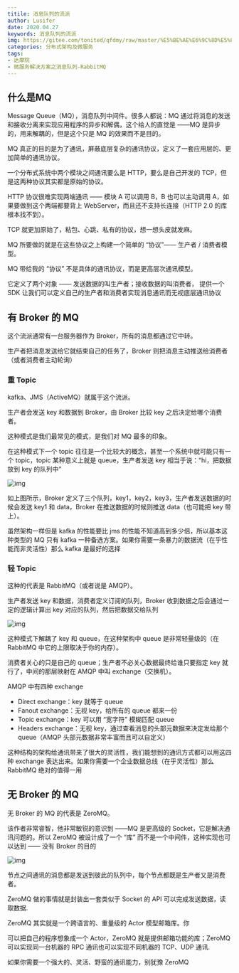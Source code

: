 ```yaml
---
titile: 消息队列的流派
author: Lusifer
date: 2020.04.27
keywords: 消息队列的流派
img: https://gitee.com/tonited/qfdmy/raw/master/%E5%BE%AE%E6%9C%8D%E5%8A%A1%E8%A7%A3%E5%86%B3%E6%96%B9%E6%A1%88%E4%B9%8B%E6%B6%88%E6%81%AF%E9%98%9F%E5%88%97-RabbitMQ/assert/1.%E6%B6%88%E6%81%AF%E9%98%9F%E5%88%97%E7%9A%84%E6%B5%81%E6%B4%BE/FnFPiDNP_o95g91Un5R17tqaUfT_@.webp
categories: 分布式架构及微服务
tags: 
- 达摩院
- 微服务解决方案之消息队列-RabbitMQ
---
```


## 什么是MQ

Message Queue（MQ），消息队列中间件。很多人都说：MQ 通过将消息的发送和接收分离来实现应用程序的异步和解偶，这个给人的直觉是 ——MQ 是异步的，用来解耦的，但是这个只是 MQ 的效果而不是目的。

MQ 真正的目的是为了通讯，屏蔽底层复杂的通讯协议，定义了一套应用层的、更加简单的通讯协议。

一个分布式系统中两个模块之间通讯要么是 HTTP，要么是自己开发的 TCP，但是这两种协议其实都是原始的协议。

HTTP 协议很难实现两端通讯 —— 模块 A 可以调用 B，B 也可以主动调用 A，如果要做到这个两端都要背上 WebServer，而且还不支持长连接（HTTP 2.0 的库根本找不到）。

TCP 就更加原始了，粘包、心跳、私有的协议，想一想头皮就发麻。

MQ 所要做的就是在这些协议之上构建一个简单的 “协议”—— 生产者 / 消费者模型。

MQ 带给我的 “协议” 不是具体的通讯协议，而是更高层次通讯模型。

它定义了两个对象 —— 发送数据的叫生产者；接收数据的叫消费者， 提供一个 SDK 让我们可以定义自己的生产者和消费者实现消息通讯而无视底层通讯协议

## 有 Broker 的 MQ

这个流派通常有一台服务器作为 Broker，所有的消息都通过它中转。

生产者把消息发送给它就结束自己的任务了，Broker 则把消息主动推送给消费者（或者消费者主动轮询）

### 重 Topic

kafka、JMS（ActiveMQ）就属于这个流派。

生产者会发送 key 和数据到 Broker，由 Broker 比较 key 之后决定给哪个消费者。

这种模式是我们最常见的模式，是我们对 MQ 最多的印象。

在这种模式下一个 topic 往往是一个比较大的概念，甚至一个系统中就可能只有一个 topic，topic 某种意义上就是 queue，生产者发送 key 相当于说：“hi，把数据放到 key 的队列中”

![img](https://gitee.com/tonited/qfdmy/raw/master/%E5%BE%AE%E6%9C%8D%E5%8A%A1%E8%A7%A3%E5%86%B3%E6%96%B9%E6%A1%88%E4%B9%8B%E6%B6%88%E6%81%AF%E9%98%9F%E5%88%97-RabbitMQ/assert/1.消息队列的流派/FnFPiDNP_o95g91Un5R17tqaUfT_@.webp)

如上图所示，Broker 定义了三个队列，key1，key2，key3，生产者发送数据的时候会发送 key1 和 data，Broker 在推送数据的时候则推送 data（也可能把 key 带上）。

虽然架构一样但是 kafka 的性能要比 jms 的性能不知道高到多少倍，所以基本这种类型的 MQ 只有 kafka 一种备选方案。如果你需要一条暴力的数据流（在乎性能而非灵活性）那么 kafka 是最好的选择

### 轻 Topic

这种的代表是 RabbitMQ（或者说是 AMQP）。

生产者发送 key 和数据，消费者定义订阅的队列，Broker 收到数据之后会通过一定的逻辑计算出 key 对应的队列，然后把数据交给队列

![img](https://gitee.com/tonited/qfdmy/raw/master/%E5%BE%AE%E6%9C%8D%E5%8A%A1%E8%A7%A3%E5%86%B3%E6%96%B9%E6%A1%88%E4%B9%8B%E6%B6%88%E6%81%AF%E9%98%9F%E5%88%97-RabbitMQ/assert/1.消息队列的流派/Fha-Oq7YDOEw2NgyEsmExaCKeV8F@.webp)

这种模式下解耦了 key 和 queue，在这种架构中 queue 是非常轻量级的（在 RabbitMQ 中它的上限取决于你的内存）。

消费者关心的只是自己的 queue；生产者不必关心数据最终给谁只要指定 key 就行了，中间的那层映射在 AMQP 中叫 exchange（交换机）。

AMQP 中有四种 exchange

- Direct exchange：key 就等于 queue
- Fanout exchange：无视 key，给所有的 queue 都来一份
- Topic exchange：key 可以用 “宽字符” 模糊匹配 queue
- Headers exchange：无视 key，通过查看消息的头部元数据来决定发给那个 queue（AMQP 头部元数据非常丰富而且可以自定义）

这种结构的架构给通讯带来了很大的灵活性，我们能想到的通讯方式都可以用这四种 exchange 表达出来。如果你需要一个企业数据总线（在乎灵活性）那么 RabbitMQ 绝对的值得一用

## 无 Broker 的 MQ

无 Broker 的 MQ 的代表是 ZeroMQ。

该作者非常睿智，他非常敏锐的意识到 ——MQ 是更高级的 Socket，它是解决通讯问题的。所以 ZeroMQ 被设计成了一个 “库” 而不是一个中间件，这种实现也可以达到 —— 没有 Broker 的目的

![img](https://gitee.com/tonited/qfdmy/raw/master/%E5%BE%AE%E6%9C%8D%E5%8A%A1%E8%A7%A3%E5%86%B3%E6%96%B9%E6%A1%88%E4%B9%8B%E6%B6%88%E6%81%AF%E9%98%9F%E5%88%97-RabbitMQ/assert/1.消息队列的流派/Fh4x2RkR6BSKFhYVtVt8kHq2vryU@.webp)

节点之间通讯的消息都是发送到彼此的队列中，每个节点都既是生产者又是消费者。

ZeroMQ 做的事情就是封装出一套类似于 Socket 的 API 可以完成发送数据，读取数据.

ZeroMQ 其实就是一个跨语言的、重量级的 Actor 模型邮箱库。你

可以把自己的程序想象成一个 Actor，ZeroMQ 就是提供邮箱功能的库；ZeroMQ 可以实现同一台机器的 RPC 通讯也可以实现不同机器的 TCP、UDP 通讯.

如果你需要一个强大的、灵活、野蛮的通讯能力，别犹豫 ZeroMQ

